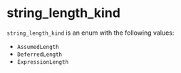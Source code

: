 <!-- This is an automatically generated file. Do not edit it manually. -->

# string_length_kind

`string_length_kind` is an enum with the following values:


- `AssumedLength`
- `DeferredLength`
- `ExpressionLength`